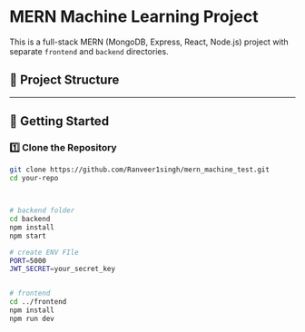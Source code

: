 # MERN Machine Learning Project

This is a full-stack MERN (MongoDB, Express, React, Node.js) project with separate `frontend` and `backend` directories.

## 📂 Project Structure


---

## 🚀 Getting Started

### 1️⃣ Clone the Repository
```sh
git clone https://github.com/Ranveer1singh/mern_machine_test.git
cd your-repo



# backend folder
cd backend
npm install
npm start

# create ENV FIle
PORT=5000
JWT_SECRET=your_secret_key


# frontend
cd ../frontend
npm install
npm run dev
